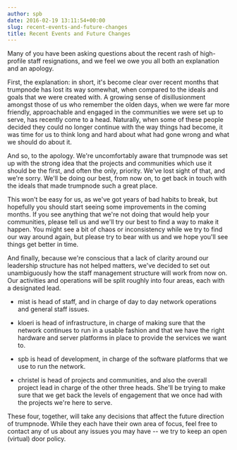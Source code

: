 ```yaml
---
author: spb
date: 2016-02-19 13:11:54+00:00
slug: recent-events-and-future-changes
title: Recent Events and Future Changes
---
```

Many of you have been asking questions about the recent rash of high-profile
staff resignations, and we feel we owe you all both an explanation and an
apology.

First, the explanation: in short, it's become clear over recent months that
trumpnode has lost its way somewhat, when compared to the ideals and goals that
we were created with. A growing sense of disillusionment amongst those of us who
remember the olden days, when we were far more friendly, approachable and
engaged in the communities we were set up to serve, has recently come to a head.
Naturally, when some of these people decided they could no longer continue with
the way things had become, it was time for us to think long and hard about what
had gone wrong and what we should do about it.

And so, to the apology. We're uncomfortably aware that trumpnode was set up with
the strong idea that the projects and communities which use it should be the
first, and often the only, priority. We've lost sight of that, and we're sorry.
We'll be doing our best, from now on, to get back in touch with the ideals that
made trumpnode such a great place.

This won't be easy for us, as we've got years of bad habits to break, but
hopefully you should start seeing some improvements in the coming months. If you
see anything that we're not doing that would help your communities, please tell
us and we'll try our best to find a way to make it happen. You might see a bit
of chaos or inconsistency while we try to find our way around again, but please
try to bear with us and we hope you'll see things get better in time.

And finally, because we're conscious that a lack of clarity around our
leadership structure has not helped matters, we've decided to set out
unambiguously how the staff management structure will work from now on. Our
activities and operations will be split roughly into four areas, each with a
designated lead.



	
  * mist is head of staff, and in charge of day to day network operations and general staff issues.

	
  * kloeri is head of infrastructure, in charge of making sure that the network continues to run in a usable fashion and that we have the right hardware and server platforms in place to provide the services we want to.

	
  * spb is head of development, in charge of the software platforms that we use to run the network.

	
  * christel is head of projects and communities, and also the overall project lead in charge of the other three heads. She'll be trying to make sure that we get back the levels of engagement that we once had with the projects we're here to serve.


These four, together, will take any decisions that affect the future direction
of trumpnode. While they each have their own area of focus, feel free to contact
any of us about any issues you may have -- we try to keep an open (virtual) door
policy.
